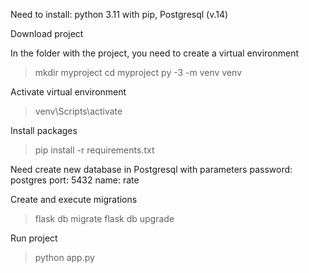 Need to install: python 3.11 with pip, Postgresql (v.14)

Download project

In the folder with the project, you need to create a virtual environment
> mkdir myproject
> cd myproject
> py -3 -m venv venv

Activate virtual environment
> venv\Scripts\activate

Install packages 
> pip install -r requirements.txt

Need create new database in Postgresql 
with parameters password: postgres  port: 5432  name: rate  


Create and execute migrations
> flask db migrate
> flask db upgrade

Run project
> python app.py




